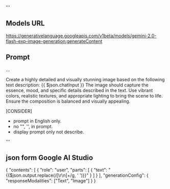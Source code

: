 
'''

## Models URL
 https://generativelanguage.googleapis.com/v1beta/models/gemini-2.0-flash-exp-image-generation:generateContent


## Prompt

...

Create a highly detailed and visually stunning image based on the following text description:  {{ $json.chatInput }} The image should capture the essence, mood, and specific details described in the text. Use vibrant colors, realistic textures, and appropriate lighting to bring the scene to life. Ensure the composition is balanced and visually appealing.

[CONSIDER]
- prompt in English only.
- no "", '', in prompt.
- display prompt only not describe.

'''



## json form Google AI Studio
{
  "contents": [
    {
      "role": "user",
      "parts": [
        {
          "text": "{{$json.output.replace(/[\r\n]+/g, ' ')}}"
        }
      ]
    }
  ],
  "generationConfig": {
    "responseModalities": ["Text", "Image"]
  }
}

##